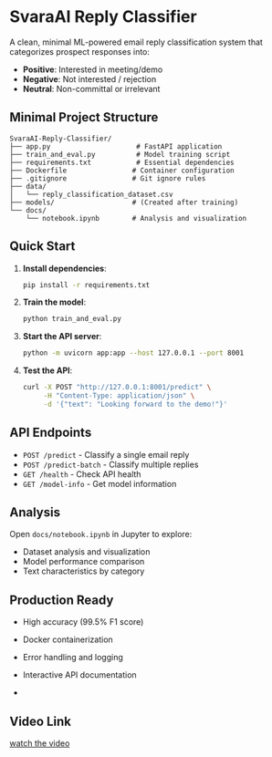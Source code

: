 # SvaraAI Reply Classifier

A clean, minimal ML-powered email reply classification system that categorizes prospect responses into:
- **Positive**: Interested in meeting/demo
- **Negative**: Not interested / rejection  
- **Neutral**: Non-committal or irrelevant

##  Minimal Project Structure

```
SvaraAI-Reply-Classifier/
├── app.py                     # FastAPI application
├── train_and_eval.py          # Model training script
├── requirements.txt           # Essential dependencies
├── Dockerfile                # Container configuration
├── .gitignore                # Git ignore rules
├── data/
│   └── reply_classification_dataset.csv
├── models/                   # (Created after training)
└── docs/
    └── notebook.ipynb        # Analysis and visualization
```

##  Quick Start

1. **Install dependencies**:
   ```bash
   pip install -r requirements.txt
   ```

2. **Train the model**:
   ```bash
   python train_and_eval.py
   ```

3. **Start the API server**:
   ```bash
   python -m uvicorn app:app --host 127.0.0.1 --port 8001
   ```

4. **Test the API**:
   ```bash
   curl -X POST "http://127.0.0.1:8001/predict" \
        -H "Content-Type: application/json" \
        -d '{"text": "Looking forward to the demo!"}'
   ```

##  API Endpoints

- `POST /predict` - Classify a single email reply
- `POST /predict-batch` - Classify multiple replies
- `GET /health` - Check API health
- `GET /model-info` - Get model information

##  Analysis

Open `docs/notebook.ipynb` in Jupyter to explore:
- Dataset analysis and visualization
- Model performance comparison
- Text characteristics by category

##  Production Ready

- High accuracy (99.5% F1 score)
- Docker containerization
- Error handling and logging
- Interactive API documentation

- 
 ## Video Link
[watch the video](https://drive.google.com/file/d/1htdM7b5RN123mk-gf_EAgWxfN1FVS_3C/view?usp=drive_link)


